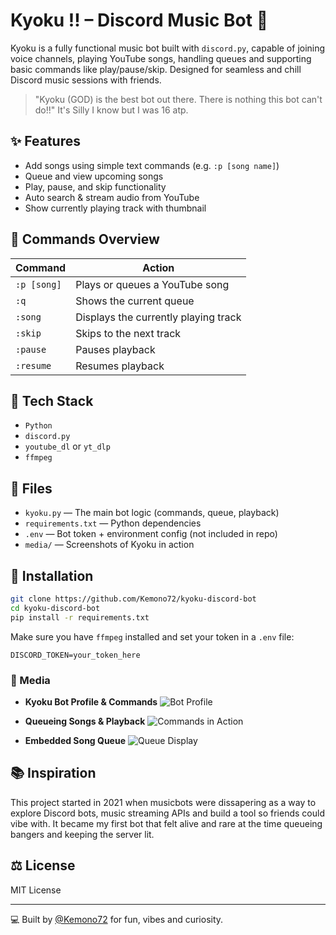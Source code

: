 # Kyoku !! – Discord Music Bot 🎵

Kyoku is a fully functional music bot built with `discord.py`, capable of joining voice channels, playing YouTube songs, handling queues and supporting basic commands like play/pause/skip. Designed for seamless and chill Discord music sessions with friends.

> "Kyoku (GOD) is the best bot out there. There is nothing this bot can't do!!" It's Silly I know but I was 16 atp.

## ✨ Features
- Add songs using simple text commands (e.g. `:p [song name]`)
- Queue and view upcoming songs
- Play, pause, and skip functionality
- Auto search & stream audio from YouTube
- Show currently playing track with thumbnail

## 🤖 Commands Overview
| Command | Action |
|---------|--------|
| `:p [song]` | Plays or queues a YouTube song |
| `:q`       | Shows the current queue |
| `:song`    | Displays the currently playing track |
| `:skip`    | Skips to the next track |
| `:pause`   | Pauses playback |
| `:resume`  | Resumes playback |

## 🚀 Tech Stack
- `Python`
- `discord.py`
- `youtube_dl` or `yt_dlp`
- `ffmpeg`

## 📂 Files
- `kyoku.py` — The main bot logic (commands, queue, playback)
- `requirements.txt` — Python dependencies
- `.env` — Bot token + environment config (not included in repo)
- `media/` — Screenshots of Kyoku in action

## 🔧 Installation
```bash
git clone https://github.com/Kemono72/kyoku-discord-bot
cd kyoku-discord-bot
pip install -r requirements.txt
```
Make sure you have `ffmpeg` installed and set your token in a `.env` file:
```env
DISCORD_TOKEN=your_token_here
```

### 📸 Media

- **Kyoku Bot Profile & Commands**
  ![Bot Profile](kyoku_profile.png)

- **Queueing Songs & Playback**
  ![Commands in Action](kyoku_commands.png)

- **Embedded Song Queue**
  ![Queue Display](kyoku_queue_embed.png)

## 📚 Inspiration
This project started in 2021 when musicbots were dissapering as a way to explore Discord bots, music streaming APIs and build a tool so friends could vibe with. It became my first bot that felt alive and rare at the time queueing bangers and keeping the server lit.

## ⚖️ License
MIT License

---

💻 Built by [@Kemono72](https://github.com/Kemono72) for fun, vibes and curiosity.
